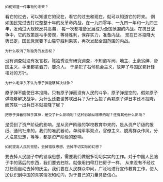 ```
如何知道一件事物的未来？
```
看它的过去，可以知道它的现在，看它的过去和现在，就可以知道它的将来。
例如国民党过去打过整整十年的反革命内战，在一九四零年、一九四一年和一九四三年，发动过大规模反共高潮，
每一次都准备发展成为全国范围的内战。在抗日战争中，它的政策是袖手旁观，等待胜利，保存实力，准备内战。
现在日本投降大势已定，国民党就要下山篡夺胜利果实，再次发起全国范围的内战。


```
为什么取消了陈独秀的发言权？
```
没有调查就没有发言权，陈独秀没有研究调查，不知道军阀、地主、土豪劣绅、帝国主义，手里都拿着刀，要杀人。
于是犯了右倾机会主义，放弃了与国民党针锋相对的方针。


```
为什么毛泽东不认为原子弹能够解决战争？
```
原子弹不能使日本投降。只有原子弹而没有人民的斗争，原子弹是空的。假如原子弹能够解决战争，为什么还要请苏联出兵？为什么投了两颗原子弹日本还不投降，而苏联一出兵日本就投降了呢？


```
把原子弹看得神乎其神，是受了什么影响呢？这种影响从哪来的呢？还有其他什么影响？
```
是受到了资产阶级的影响，是从资产阶级的学校教育中来的，是从资产阶级的报纸、通讯社来的。我们的唯武器论，单纯军事观点，官僚主义、脱离群众作风，分人注意思想，等等，都是资产阶级的影响。


```
如何提高人民的觉悟，去掉错误思想，去掉不切实际的幻想？
```
要去掉人民脑子中的错误思想，需要我们做很多切切实实的工作。对于中国人民脑子中的落后的东西，我们要去扫除，就像用扫帚打扫房子一样。
从来没有不经过打扫而自动去掉的灰尘。我们要在人民群众中间，广泛地进行宣传教育工作，使人民认识到中国的真实情况和动向，对于自己的力量具备信心。


